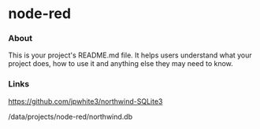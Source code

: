 node-red
========

### About

This is your project's README.md file. It helps users understand what your
project does, how to use it and anything else they may need to know.

### Links
https://github.com/jpwhite3/northwind-SQLite3

/data/projects/node-red/northwind.db